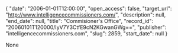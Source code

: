 {
  "date": "2006-01-01T12:00:00", 
  "open_access": false, 
  "target_url": "http://www.intelligencecommissioners.com/", 
  "description": null, 
  "end_date": null, 
  "title": "Commisioner's Office", 
  "record_id": "20060101T120000/IyV7Y3CtfE9cN2KGwanGWg==", 
  "publisher": "intelligencecommissioners.com", 
  "slug": 2859, 
  "start_date": null
}

None